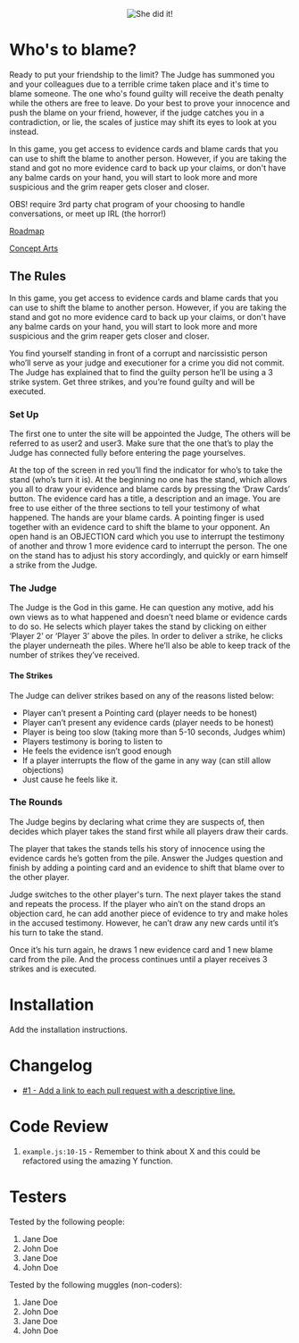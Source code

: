 <p align="center">
  <img src="https://media.giphy.com/media/gLv5vBZCnbank4pfJe/giphy.gif" alt="She did it!" />
</p>

# Who's to blame?

Ready to put your friendship to the limit?
The Judge has summoned you and your colleagues due to a terrible crime taken place and it's time to blame someone.
The one who's found guilty will receive the death penalty while the others are free to leave.
Do your best to prove your innocence and push the blame on your friend, however,
if the judge catches you in a contradiction, or lie, the scales of justice may shift its
eyes to look at you instead.

In this game, you get access to evidence cards and blame cards that you can use to shift the blame to another person.
However, if you are taking the stand and got no more evidence card to back up your claims, or don't have any balme cards
on your hand, you will start to look more and more suspicious and the grim reaper gets closer and closer.

OBS! require 3rd party chat program of your choosing to handle conversations, or meet up IRL (the horror!)

<a href="https://trello.com/b/jIITfXiT/whos-to-blame" target="_blank">Roadmap</a>

<a href="https://www.figma.com/file/AS24qhmaGpnj5Vo77Xpedh/Who-s-To-Blame?node-id=0%3A1" target="_blank">Concept Arts</a>

<h2 id='rules'>The Rules</h2>
<p> 
In this game, you get access to evidence cards and blame cards that you can use to shift the blame to another person.
However, if you are taking the stand and got no more evidence card to back up your claims, or don't have any balme cards
on your hand, you will start to look more and more suspicious and the grim reaper gets closer and closer.
 
You find yourself standing in front of a corrupt and narcissistic person who’ll serve as your judge and executioner for a crime you did not commit. The Judge has explained that to find the guilty person he’ll be using a 3 strike system. Get three strikes, and you’re found guilty and will be executed.
 
<h3> Set Up </h3>
The first one to unter the site will be appointed the Judge,
The others will be referred to as user2 and user3. Make sure that the one that’s to play the Judge has connected fully before entering the page yourselves.
 
At the top of the screen in red you’ll find the indicator for who’s to take the stand (who’s turn it is). At the beginning no one has the stand, which allows you all to draw your evidence and blame cards by pressing the ‘Draw Cards’ button. The evidence card has a title, a description and an image. You are free to use either of the three sections to tell your testimony of what happened. 
The hands are your blame cards. A pointing finger is used together with an evidence card to shift the blame to your opponent.
An open hand is an OBJECTION card which you use to interrupt the testimony of another and throw 1 more evidence card to interrupt the person. The one on the stand has to adjust his story accordingly, and quickly or earn himself a strike from the Judge.
 
<h3> The Judge </h3>
The Judge is the God in this game. He can question any motive, add his own views as to what happened and doesn’t need blame or evidence cards to do so. He selects which player takes the stand by clicking on either ‘Player 2’ or ‘Player 3’ above the piles. In order to deliver a strike, he clicks the player underneath the piles. Where he’ll also be able to keep track of the number of strikes they’ve received.
 
<h4> The Strikes </h4>
The Judge can deliver strikes based on any of the reasons listed below:
<ul>
<li>Player can’t present a Pointing card (player needs to be honest)</li>
<li>Player can’t present any evidence cards (player needs to be honest)</li>
<li>Player is being too slow (taking more than 5-10 seconds, Judges whim)</li>
<li>Players testimony is boring to listen to</li>
<li>He feels the evidence isn’t good enough</li>
<li>If a player interrupts the flow of the game in any way (can still allow objections)</li>
<li>Just cause he feels like it.</li>
</ul>
 
<h3> The Rounds </h3>
The Judge begins by declaring what crime they are suspects of, then decides which player takes the stand first while all players draw their cards.

The player that takes the stands tells his story of innocence using the evidence cards he’s gotten from the pile. Answer the Judges question and finish by adding a pointing card and an evidence to shift that blame over to the other player.

Judge switches to the other player's turn.
The next player takes the stand and repeats the process. If the player who ain’t on the stand drops an objection card, he can add another piece of evidence to try and make holes in the accused testimony. However, he can’t draw any new cards until it’s his turn to take the stand.

Once it’s his turn again, he draws 1 new evidence card and 1 new blame card from the pile. And the process continues until a player receives 3 strikes and is executed.

</p>

# Installation

Add the installation instructions.

# Changelog

- [#1 - Add a link to each pull request with a descriptive line.](#1)

# Code Review

1. `example.js:10-15` - Remember to think about X and this could be refactored using the amazing Y function.

# Testers

Tested by the following people:

1. Jane Doe
2. John Doe
3. Jane Doe
4. John Doe

Tested by the following muggles (non-coders):

1. Jane Doe
2. John Doe
3. Jane Doe
4. John Doe
